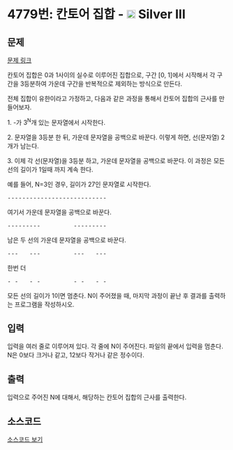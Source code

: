 # 4779번: 칸토어 집합 - <img src="https://static.solved.ac/tier_small/8.svg" style="height:20px" /> Silver III

<!-- performance -->

<!-- 문제 제출 후 깃허브에 푸시를 했을 때 제출한 코드의 성능이 입력될 공간입니다.-->

<!-- end -->

## 문제

[문제 링크](https://boj.kr/4779)


<p>
칸토어 집합은 0과 1사이의 실수로 이루어진 집합으로, 구간 [0, 1]에서 시작해서 각 구간을 3등분하여 가운데 구간을 반복적으로 제외하는 방식으로 만든다.</p>

<p>
전체 집합이 유한이라고 가정하고, 다음과 같은 과정을 통해서 칸토어 집합의 근사를 만들어보자.</p>

<p>
1. -가 3<sup>N</sup>개 있는 문자열에서 시작한다.</p>

<p>
2. 문자열을 3등분 한 뒤, 가운데 문자열을 공백으로 바꾼다. 이렇게 하면, 선(문자열) 2개가 남는다.</p>

<p>
3. 이제 각 선(문자열)을 3등분 하고, 가운데 문자열을 공백으로 바꾼다. 이 과정은 모든 선의 길이가 1일때 까지 계속 한다.</p>

<p>
예를 들어, N=3인 경우, 길이가 27인 문자열로 시작한다.</p>

<pre>---------------------------</pre>

<p>
여기서 가운데 문자열을 공백으로 바꾼다.</p>

<pre>---------         ---------</pre>

<p>
남은 두 선의 가운데 문자열을 공백으로 바꾼다.</p>

<pre>---   ---         ---   ---</pre>

<p>
한번 더</p>

<pre>- -   - -         - -   - -</pre>

<p>
모든 선의 길이가 1이면 멈춘다. N이 주어졌을 때, 마지막 과정이 끝난 후 결과를 출력하는 프로그램을 작성하시오.</p>




## 입력


<p>
입력을 여러 줄로 이루어져 있다. 각 줄에 N이 주어진다. 파일의 끝에서 입력을 멈춘다. N은 0보다 크거나 같고, 12보다 작거나 같은 정수이다.</p>



## 출력


<p>
입력으로 주어진 N에 대해서, 해당하는 칸토어 집합의 근사를 출력한다.</p>



## 소스코드

[소스코드 보기](칸토어%20집합.py)